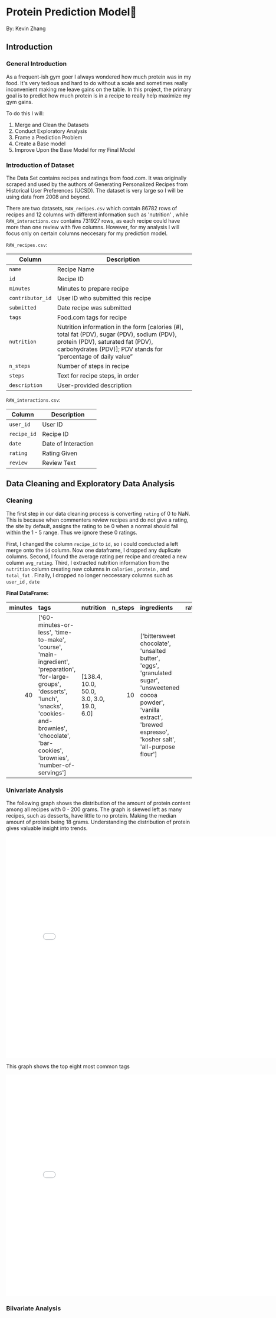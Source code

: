 # Protein Prediction Model🍗
By: Kevin Zhang

## Introduction

### General Introduction
As a frequent-ish gym goer I always wondered how much protein was in my food. It's very tedious and hard to do without a scale and sometimes really inconvenient making me leave gains on the table. In this project, the primary goal is to predict how much protein is in a recipe to really help maximize my gym gains. 

To do this I will:
1. Merge and Clean the Datasets
2. Conduct Exploratory Analysis
3. Frame a Prediction Problem
4. Create a Base model
5. Improve Upon the Base Model for my Final Model

### Introduction of Dataset
The Data Set contains recipes and ratings from food.com. It was originally scraped and used by the authors of Generating Personalized Recipes from Historical User Preferences (UCSD). The dataset is very large so I will be using data from 2008 and beyond. 

There are two datasets, `RAW_recipes.csv` which contain 86782 rows of recipes and 12 columns with different information such as 'nutrition' , while `RAW_interactions.csv` contains 731927 rows, as each recipe could have more than one review with five columns. However, for my analysis I will focus only on certain columns neccesary for my prediction model. 

`RAW_recipes.csv`: 

| Column      | Description |
|-------------|-------------|
| `name`      | Recipe Name     |
| `id` | Recipe ID     |
| `minutes` | Minutes to prepare recipe     |
| `contributor_id` | User ID who submitted this recipe     |
| `submitted`   | Date recipe was submitted    |
| `tags`      | Food.com tags for recipe     |
| `nutrition` | Nutrition information in the form [calories (#), total fat (PDV), sugar (PDV), sodium (PDV), protein (PDV), saturated fat (PDV), carbohydrates (PDV)]; PDV stands for “percentage of daily value”     |
| `n_steps` | Number of steps in recipe     |
| `steps` | Text for recipe steps, in order     |
| `description`   | User-provided description    |


`RAW_interactions.csv`:

| Column      | Description |
|-------------|-------------|
| `user_id`      | User ID     |
| `recipe_id` | Recipe ID     |
| `date` | Date of Interaction    |
| `rating` | Rating Given  |
| `review`   | Review Text   |

## Data Cleaning and Exploratory Data Analysis

### Cleaning
The first step in our data cleaning process is converting `rating` of 0 to NaN. This is because when commenters review recipes and do not give a rating, the site by default, assigns the rating to be 0 when a normal should fall within the 1 - 5 range. Thus we ignore these 0 ratings. 

First, I changed the column `recipe_id` to `id`,  so i could conducted a left merge onto the `id` column. Now one dataframe, I dropped any duplicate columns. Second, I found the average rating per recipe and created a new column `avg_rating`. Third, I extracted nutrition information from the `nutrition` column creating new columns in `calories` , `protein` , and `total_fat` . Finally, I dropped no longer neccessary columns such as `user_id` , `date`

**Final DataFrame:**

|   minutes | tags                                                                                                                                                                                                                        | nutrition                                |   n_steps | ingredients                                                                                                                                                                    |   rating |   avg_rating |   calories |   protein |   total_fat |   protein_calorie_ratio |
|----------:|:----------------------------------------------------------------------------------------------------------------------------------------------------------------------------------------------------------------------------|:-----------------------------------------|----------:|:-------------------------------------------------------------------------------------------------------------------------------------------------------------------------------|---------:|-------------:|-----------:|----------:|------------:|------------------------:|
|        40 | ['60-minutes-or-less', 'time-to-make', 'course', 'main-ingredient', 'preparation', 'for-large-groups', 'desserts', 'lunch', 'snacks', 'cookies-and-brownies', 'chocolate', 'bar-cookies', 'brownies', 'number-of-servings'] | [138.4, 10.0, 50.0, 3.0, 3.0, 19.0, 6.0] |        10 | ['bittersweet chocolate', 'unsalted butter', 'eggs', 'granulated sugar', 'unsweetened cocoa powder', 'vanilla extract', 'brewed espresso', 'kosher salt', 'all-purpose flour'] |        4 |            4 |      138.4 |         3 |          10 |               0.0216763 |

### Univariate Analysis
The following graph shows the distribution of the amount of protein content among all recipes with 0 - 200 grams. The graph is skewed left as many recipes, such as desserts, have little to no protein. Making the median amount of protein being 18 grams. Understanding the distribution of protein gives valuable insight into trends.

<iframe
 src="assets/protein_distribution(1).html" 
 width="800"
 height="600"
 frameborder="0"
 ></iframe>

 This graph shows the top eight most common tags

 <iframe
 src="assets/Top8Tags.html" 
 width="800"
 height="600"
 frameborder="0"
 ></iframe>

### Biivariate Analysis

 
